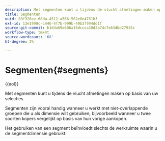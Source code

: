 ```yaml
---
description: Met segmenten kunt u tijdens de vlucht afmetingen maken op basis van uw selecties.
title: Segmenten
uuid: 83f326ee-68da-4512-a566-562e8e4761b3
exl-id: 13e1990c-c446-4f7b-999b-49b3f994dd1f
source-git-commit: b1dda69a606a16dccca30d2a74c7e63dbd27936c
workflow-type: tm+mt
source-wordcount: '68'
ht-degree: 2%

---
```


# Segmenten{#segments}

{{eol}}

Met segmenten kunt u tijdens de vlucht afmetingen maken op basis van uw selecties.

Segmenten zijn vooral handig wanneer u werkt met niet-overlappende groepen die u als dimensie wilt gebruiken, bijvoorbeeld wanneer u twee soorten kopers vergelijkt op basis van hun vorige aankopen.

Het gebruiken van een segment beïnvloedt slechts de werkruimte waarin u de segmentdimensie gebruikt.
